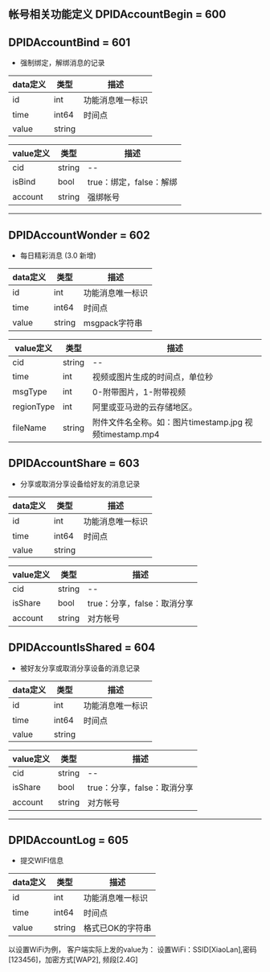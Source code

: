 ## 帐号相关功能定义 DPIDAccountBegin = 600
## DPIDAccountBind = 601

*  强制绑定，解绑消息的记录

|  data定义 |    类型| 描述 | 
|---|---|---|
|id|int| 功能消息唯一标识|
|time| int64| 时间点 |
|value|string| |


|  value定义 |  类型|   描述 | 
|---|---|---|
|cid|string| -- |
|isBind|bool| true：绑定，false：解绑|
|account |string| 强绑帐号 |

---


## DPIDAccountWonder = 602

*  每日精彩消息 (3.0 新增) 

|  data定义 |    类型| 描述 | 
|---|---|---|
|id|int| 功能消息唯一标识|
|time| int64| 时间点 |
|value|string| msgpack字符串 |


|  value定义 |  类型|   描述 | 
|---|---|---|
|cid|string| -- |
|time|int|视频或图片生成的时间点，单位秒|
|msgType|int| 0-附带图片，1-附带视频|
|regionType |int| 阿里或亚马逊的云存储地区。|
|fileName |string|附件文件名全称。如：图片timestamp.jpg 视频timestamp.mp4 |

## DPIDAccountShare = 603

*  分享或取消分享设备给好友的消息记录

|  data定义 |    类型| 描述 | 
|---|---|---|
|id|int| 功能消息唯一标识|
|time| int64| 时间点 |
|value|string| |


|  value定义 |  类型|   描述 | 
|---|---|---|
|cid|string| -- |
|isShare|bool| true：分享，false：取消分享|
|account |string| 对方帐号 |


## DPIDAccountIsShared = 604

*  被好友分享或取消分享设备的消息记录

|  data定义 |    类型| 描述 | 
|---|---|---|
|id|int| 功能消息唯一标识|
|time| int64| 时间点 |
|value|string| |


|  value定义 |  类型|   描述 | 
|---|---|---|
|cid|string| -- |
|isShare|bool| true：分享，false：取消分享|
|account |string| 对方帐号 |

---

## DPIDAccountLog = 605

*  提交WIFI信息 

|  data定义 |    类型| 描述 | 
|---|---|---|
|id|int| 功能消息唯一标识|
|time| int64| 时间点 |
|value|string| 格式已OK的字符串 |

以设置WiFi为例，
客户端实际上发的value为： 设置WiFi：SSID[XiaoLan],密码[123456]，加密方式[WAP2], 频段[2.4G]

